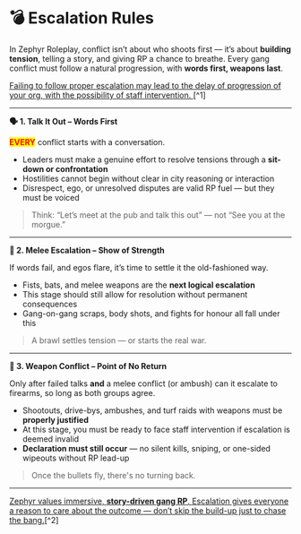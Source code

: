 # 💣 Escalation Rules

In Zephyr Roleplay, conflict isn’t about who shoots first — it’s about **building tension**, telling a story, and giving RP a chance to breathe. Every gang conflict must follow a natural progression, with **words first, weapons last**.

[Failing to follow proper escalation may lead to the delay of progression of your org, with the possibility of staff intervention. ](#user-content-fn-1)[^1]

***

**🗣️ 1. Talk It Out – Words First**

<mark style="color:red;">**EVERY**</mark> conflict starts with a conversation.

* Leaders must make a genuine effort to resolve tensions through a **sit-down or confrontation**
* Hostilities cannot begin without clear in city reasoning or interaction
* Disrespect, ego, or unresolved disputes are valid RP fuel — but they must be voiced

> Think: “Let’s meet at the pub and talk this out” — not “See you at the morgue.”

***

**🥊 2. Melee Escalation – Show of Strength**

If words fail, and egos flare, it’s time to settle it the old-fashioned way.

* Fists, bats, and melee weapons are the **next logical escalation**
* This stage should still allow for resolution without permanent consequences
* Gang-on-gang scraps, body shots, and fights for honour all fall under this

> A brawl settles tension — or starts the real war.

***

**🔫 3. Weapon Conflict – Point of No Return**

Only after failed talks **and** a melee conflict (or ambush) can it escalate to firearms, so long as both groups agree.

* Shootouts, drive-bys, ambushes, and turf raids with weapons must be **properly justified**
* At this stage, you must be ready to face staff intervention if escalation is deemed invalid
* **Declaration must still occur** — no silent kills, sniping, or one-sided wipeouts without RP lead-up

> Once the bullets fly, there's no turning back.

***

[Zephyr values immersive, **story-driven gang RP**. Escalation gives everyone a reason to care about the outcome — don’t skip the build-up just to chase the bang.](#user-content-fn-2)[^2]
